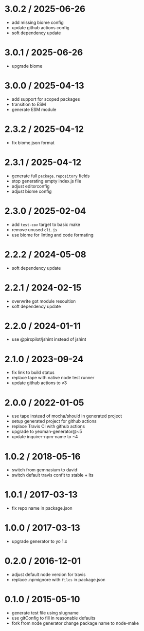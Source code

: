 
3.0.2 / 2025-06-26
==================

 * add missing biome config
 * update github actions config
 * soft dependency update

3.0.1 / 2025-06-26
==================

 * upgrade biome

3.0.0 / 2025-04-13
==================

 * add support for scoped packages
 * transition to ESM
 * generate ESM module

2.3.2 / 2025-04-12
==================

 * fix biome.json format

2.3.1 / 2025-04-12
==================

 * generate full `package.repository` fields
 * stop generating empty index.js file
 * adjust editorconfig
 * adjust biome config

2.3.0 / 2025-02-04
==================

 * add `test-cov` target to basic make
 * remove unused `cli.js`
 * use biome for linting and code formating

2.2.2 / 2024-05-08
==================

 * soft dependency update

2.2.1 / 2024-02-15
==================

 * overwrite got module resoultion
 * soft dependency update

2.2.0 / 2024-01-11
==================

 * use @pirxpilot/jshint instead of jshint

2.1.0 / 2023-09-24
==================

 * fix link to build status
 * replace tape with native node test runner
 * update github actions to v3

2.0.0 / 2022-01-05
==================

 * use tape instead of mocha/should in generated project
 * setup generated project for github actions
 * replace Travis CI with github actions
 * upgrade to yeoman-generator@~5
 * update inquirer-npm-name to ~4

1.0.2 / 2018-05-16
==================

 * switch from gemnasium to david
 * switch default travis confit to stable + lts

1.0.1 / 2017-03-13
==================

 * fix repo name in package.json

1.0.0 / 2017-03-13
==================

 * upgrade generator to yo 1.x

0.2.0 / 2016-12-01
==================

 * adjust default node version for travis
 * replace .npmignore with `files` in package.json

0.1.0 / 2015-05-10
==================

 * generate test file using slugname
 * use gitConfig to fill in reasonable defaults
 * fork from node generator change package name to node-make
